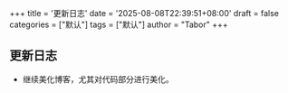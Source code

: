 +++
title = '更新日志'
date = '2025-08-08T22:39:51+08:00'
draft = false
categories = ["默认"]
tags = ["默认"]
author = "Tabor"
+++

## 更新日志

- 继续美化博客，尤其对代码部分进行美化。
